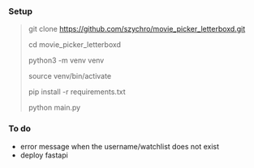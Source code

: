 ### Setup

> git clone https://github.com/szychro/movie_picker_letterboxd.git
>
> cd movie_picker_letterboxd
>
> python3 -m venv venv
>
> source venv/bin/activate
>
> pip install -r requirements.txt
>
> python main.py

### To do

- error message when the username/watchlist does not exist
- deploy fastapi
